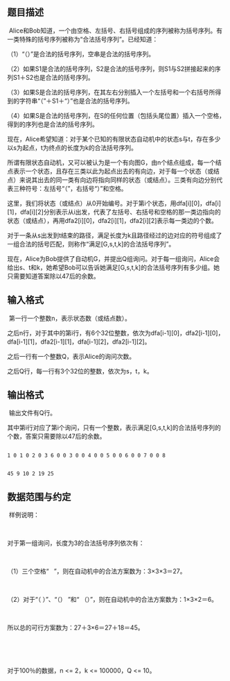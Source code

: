 ## 题目描述

<p> Alice和Bob知道，一个由空格、左括号、右括号组成的序列被称为括号序列。有一类特殊的括号序列被称为“合法括号序列”。已经知道：</p>
<div>
 （1）“（）”是合法的括号序列，空串是合法的括号序列。
</div>
<div>
 （2）如果S1是合法的括号序列，S2是合法的括号序列，则S1与S2拼接起来的序列S1＋S2也是合法的括号序列。
</div>
<div>
 （3）如果S是合法的括号序列，在其左右分别插入一个左括号和一个右括号所得到的字符串“（”＋S1＋“）”也是合法的括号序列。
</div>
<div>
 （4）如果S是合法的括号序列，在S的任何位置（包括头尾位置）插入一个空格，得到的序列也是合法的括号序列。
</div>
<div>
 现在，Alice希望知道：对于某个已知的有限状态自动机中的状态s与t，存在多少以s为起点，t为终点的长度为k的合法括号序列。
</div>
<div>
 所谓有限状态自动机，又可以被认为是一个有向图G，由n个结点组成，每一个结点表示一个状态，且存在三类以此为起点出去的有向边，对于每一个状态（或结点）来说其出去的同一类有向边将指向同样的状态（或结点）。三类有向边分别代表三种符号：左括号“（”，右括号“）”和空格。
</div>
<div>
 这里，我们将状态（或结点）从0开始编号。对于第i个状态，用dfa[i][0]，dfa[i][1]，dfa[i][2]分别表示从i出发，代表了左括号、右括号和空格的那一类边指向的状态（或结点），再用dfa2[i][0]，dfa2[i][1]，dfa2[i][2]表示每一类边的个数。
</div>
<div>
 对于一条从s出发到t结束的路径，满足长度为k且路径经过的边对应的符号组成了一组合法的括号匹配，则称作“满足[G,s,t,k]的合法括号序列”。
</div>
<div>
 现在，Alice为Bob提供了自动机G，并提出Q组询问。对于每一组询问，Alice会给出s、t和k，她希望Bob可以告诉她满足[G,s,t,k]的合法括号序列有多少组。她只需要知道答案除以47后的余数。
</div>
<div></div>

## 输入格式

<p> 第一行一个整数n，表示状态数（或结点数）。</p>
<div>
 之后n行，对于其中的第i行，有6个32位整数，依次为dfa[i-1][0]，dfa2[i-1][0]，dfa[i-1][1]，dfa2[i-1][1]，dfa[i-1][2]，dfa2[i-1][2]。
</div>
<div>
 之后一行有一个整数Q，表示Alice的询问次数。
</div>
<div>
 之后Q行，每一行有3个32位的整数，依次为s，t，k。
</div>
<div></div>

## 输出格式

<p> 输出文件有Q行。</p>
<div>
 其中第i行对应了第i个询问，只有一个整数，表示满足[G,s,t,k]的合法括号序列的个数，答案只需要除以47后的余数。
</div>
<div></div>

```input1
1 0 1 0 2 0 3 6 0 0 3 0 0 4 0 0 5 0 0 6 0 0 7 0 0 8
```
```output1
45 9 10 2 19 25
```
## 数据范围与约定

<p> 样例说明：</p><br>
<div>
 对于第一组询问，长度为3的合法括号序列依次有：
</div><br>
<div>
 （1）三个空格“   ”，则在自动机中的合法方案数为：3×3×3＝27。
</div><br>
<div>
 （2）对于“（ ）”、“（） ”和“ （）”，则在自动机中的合法方案数为：1×3×2＝6。
</div><br>
<div>
 所以总的可行方案数为：27＋3×6＝27＋18＝45。
</div><br>
<div></div><br>
<div></div><br>
<div>
 对于100％的数据，n <= 2，k <= 100000，Q <= 10。
</div>

